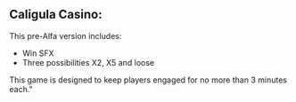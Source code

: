 <h2>Caligula Casino:</h2>

This pre-Alfa version includes:

- Win SFX
- Three possibilities X2, X5 and loose

This game is designed to keep players engaged for no more than 3 minutes each."